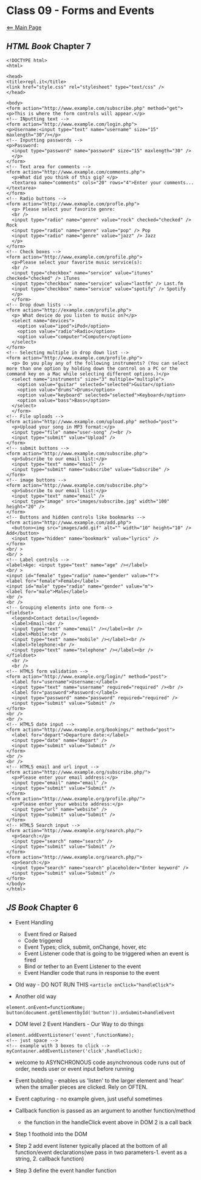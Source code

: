 # Class 09 - Forms and Events

[<== Main Page](../README.md)

## *HTML Book* Chapter 7

```render-html
<!DOCTYPE html>
<html>

<head>
<title>repl.it</title>
<link href="style.css" rel="stylesheet" type="text/css" />
</head>

<body>
<form action="http://www.example.com/subscribe.php" method="get">
<p>This is where the form controls will appear.</p>
<!-- INputting text -->
<form action="http://www.example.com/login.php">
<p>Username:<input type="text" name="username" size="15" maxlength="30"/></p>
<!-- Inputting passwords -->
<p>Password:
  <input type="password" name="password" size="15" maxlength="30" />
  </p>
</form>
<!-- Text area for comments -->
<form action="http://www.example.com/comments.php">
  <p>What did you think of this gig? </p>
  <textarea name="comments" cols="20" rows="4">Enter your comments...</textarea>
</form>
<!-- Radio buttons -->
<form action="http://www.exmaple.com/profle.php">
  <p> Please select your favorite genre:
  <br />
  <input type="radio" name="genre" value="rock" checked="checked" /> Rock
  <input type="radio" name="genre" value="pop" /> Pop
  <input type="radio" name="genre" value="jazz" /> Jazz
  </p>
</form>
<!-- Check boxes -->
<form action="http://www.example.com/profile.php">
  <p>Please select your favorite music service(s):
  <br />
  <input type="checkbox" name="service" value="itunes" checked="checked" /> iTunes
  <input type="checkbox" name="service" value="lastfm" /> Last.fm
  <input type="checkbox" name="service" value="spotify" /> Spotify
  </p>
  </form>
<!-- Drop down lists -->
<form action="http://example.com/profile.php">
  <p> What device do you listen to music on?</p>
  <select name="devices">
    <option value="ipod">iPod</option>
    <option value="radio">Radio</option>
    <option value="computer">Computer</option>
  </select>
</form>
<!-- Selecting multiple in drop down list -->
<form action="http://www.example.com/profile.php">
  <p> Do you play any of the following instruments? (You can select more than one option by holding down the control on a PC or the command key on a Mac while selecting different options.)</p>
  <select name="instruments" size="3" multiple="multiple">
    <option value="guitar" selected="selected">Guitar</option>
    <option value="drums">Drums</option>
    <option value="keyboard" selected="selected">Keyboard</option>
    <option value="bass">Bass</option>
  </select>
  </form>
<!-- File uploads -->
<form action="http://www.example.com/upload.php" method="post">
  <p>Upload your song in MP3 format:</p>
  <input type="file" name="user-song" /><br />
  <input type="submit" value="Upload" />
</form>
<!-- submit buttons -->
<form action="http://www.example.com/subscribe.php">
  <p>Subscribe to our email list:</p>
  <input type="text" name="email" />
  <input type="submit" name="subscribe" value="Subscribe" />
</form>
<!-- image buttons -->
<form action="http://www.example.com/subscribe.php">
  <p>Subscribe to our email list:</p>
  <input type="text" name="email" />
  <input type="image" src="images/subscribe.jpg" width="100" height="20" />
</form>
<!-- Buttons and hidden controls like bookmarks -->
<form action="http://www.example.com/add.php">
  <button><img src="images/add.gif" alt="" width="10" height="10" /> Add</button>
  <input type="hidden" name="bookmark" value="lyrics" />
</form>
<br/ >
<br/ >
<!-- Label controls -->
<label>Age: <input type="text" name="age" /></label>
<br/ >
<input id="female" type="radio" name="gender" value="f">
<label for="female">Female</label>
<input id="male" type="radio" name="gender" value="m">
<label for="male">Male</label>
<br />
<br />
<!-- Grouping elements into one form-->
<fieldset>
  <legend>Contact details</legend>
  <label>Email:<br />
  <input type="text" name="email" /></label><br />
  <label>Mobile:<br />
  <input type="text" name="mobile" /></label><br />
  <label>Telephone:<br />
  <input type="text" name="telephone" /></label><br />
</fieldset>
  <br />
  <br />
<!-- HTML5 form validation -->
<form action="http://www.example.org/login/" method="post">
  <label for="username">Username:</label>
  <input type="text" name="username" required="required" /><br />
  <label for="password">Password:</label>
  <input type="password" name="password" required="required" />
  <input type="submit" value="Submit" />
</form>
<br />
<br />
<!-- HTML5 date input -->
<form action="http://www.example.org/bookings/" method="post">
  <label for="depart">Departure date:</label>
  <input type="date" name="depart" />
  <input type="submit" value="Submit" />
</form>
<br />
<br />
<!-- HTML5 email and url input -->
<form action="http://www.example.org/subscribe.php/">
  <p>Please enter your email address:</p>
  <input type="email" name="email" />
  <input type="submit" value="Submit" />
</form>
<form action="http://www.example.org/profile.php/">
  <p>Please enter your website address:</p>
  <input type="url" name="website" />
  <input type="submit" value="Submit" />
</form>
<!-- HTML5 Search input -->
<form action="http://www.example.org/search.php/">
  <p>Search:</p>
  <input type="search" name="search" />
  <input type="submit" value="Submit" />
</form>
<form action="http://www.example.org/search.php/">
  <p>Search:</p>
  <input type="search" name="search" placeholder="Enter keyword" />
  <input type="submit" value="Submit" />
</form>    
</body>
</html>
```

## *JS Book* Chapter 6

- Event Handling
  - Event fired or Raised
  - Code triggered
  - Event Types; click, submit, onChange, hover, etc
  - Event Listener code that is going to be triggered when an event is fired
  - Bind or tether to an Event Listener to the event
  - Event Handler code that runs in response to the event

- Old way - DO NOT RUN THIS `<article onClick="handleClick">`
- Another old way

```render-javascript
element.onEvent=functionName; button(document.getElementbyId('button')).onSubmit=handleEvent
```

- DOM level 2 Event Handlers - Our Way to do things

```render-javascript
element.addEventListener('event',functionName);
<!-- just space -->
<!-- example with 3 boxes to click -->
myContainer.addEventListener('click',handleClick);
```

- welcome to ASYNCHRONOUS code
asynchronous code runs out of order, needs user or event input before running
- Event bubbling - enables us 'listen' to the larger element and 'hear' when the smaller pieces are clicked. Rely on OFTEN.
- Event capturing - no example given, just useful sometimes
- Callback function is passed as an argument to another function/method
  - the function in the handleClick event above in DOM 2 is a call back

- Step 1 foothold into the DOM
- Step 2 add event listener typically placed at the bottom of all function/event declarations(we pass in two parameters-1. event as a string, 2. callback function)
- Step 3 define the event handler function
